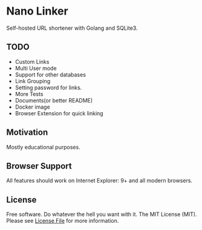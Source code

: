# Nano Linker

Self-hosted URL shortener with Golang and SQLite3.

## TODO

 - Custom Links
 - Multi User mode
 - Support for other databases
 - Link Grouping
 - Setting password for links.
 - More Tests
 - Documents(or better README)
 - Docker image
 - Browser Extension for quick linking

## Motivation

Mostly educational purposes.

## Browser Support

All features should work on Internet Explorer: 9+ and all modern browsers.

## License

Free software. Do whatever the hell you want with it.
The MIT License (MIT). Please see [License File](LICENSE) for more information.